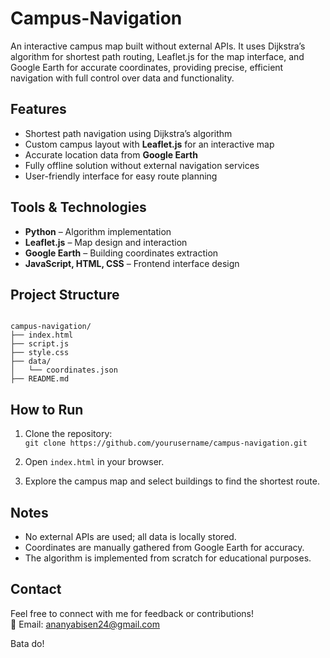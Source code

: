 # Campus-Navigation
An interactive campus map built without external APIs. It uses Dijkstra’s algorithm for shortest path routing, Leaflet.js for the map interface, and Google Earth for accurate coordinates, providing precise, efficient navigation with full control over data and functionality.

## Features
- Shortest path navigation using Dijkstra’s algorithm  
- Custom campus layout with **Leaflet.js** for an interactive map  
- Accurate location data from **Google Earth**  
- Fully offline solution without external navigation services  
- User-friendly interface for easy route planning

## Tools & Technologies
- **Python** – Algorithm implementation  
- **Leaflet.js** – Map design and interaction  
- **Google Earth** – Building coordinates extraction  
- **JavaScript, HTML, CSS** – Frontend interface design

## Project Structure
```

campus-navigation/
├── index.html
├── script.js
├── style.css
├── data/
│   └── coordinates.json
├── README.md

```

## How to Run
1. Clone the repository:  
   `git clone https://github.com/yourusername/campus-navigation.git`

2. Open `index.html` in your browser.

3. Explore the campus map and select buildings to find the shortest route.

## Notes
- No external APIs are used; all data is locally stored.
- Coordinates are manually gathered from Google Earth for accuracy.
- The algorithm is implemented from scratch for educational purposes.

## Contact
Feel free to connect with me for feedback or contributions!  
📧 Email: ananyabisen24@gmail.com

Bata do!
```
